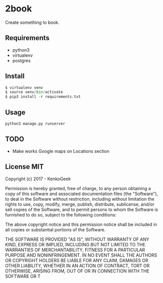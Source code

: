 # 2book

Create something to book.

## Requirements
- python3
- virtualenv
- postgres


## Install
```py
$ virtualenv venv
$ source venv/bin/activate
$ pip3 install -r requirements.txt
```

## Usage

``` py
python3 manage.py runserver

```

## TODO
* Make works Google maps on Locations section 

## License MIT

Copyright (c) 2017 - KenkoGeek


Permission is hereby granted, free of charge, to any person obtaining a copy
of this software and associated documentation files (the "Software"), to deal
in the Software without restriction, including without limitation the rights
to use, copy, modify, merge, publish, distribute, sublicense, and/or sell
copies of the Software, and to permit persons to whom the Software is
furnished to do so, subject to the following conditions:


The above copyright notice and this permission notice shall be included in
all copies or substantial portions of the Software.


THE SOFTWARE IS PROVIDED "AS IS", WITHOUT WARRANTY OF ANY KIND, EXPRESS OR
IMPLIED, INCLUDING BUT NOT LIMITED TO THE WARRANTIES OF MERCHANTABILITY,
FITNESS FOR A PARTICULAR PURPOSE AND NONINFRINGEMENT.  IN NO EVENT SHALL THE
AUTHORS OR COPYRIGHT HOLDERS BE LIABLE FOR ANY CLAIM, DAMAGES OR OTHER
LIABILITY, WHETHER IN AN ACTION OF CONTRACT, TORT OR OTHERWISE, ARISING FROM,
OUT OF OR IN CONNECTION WITH THE SOFTWARE OR T
